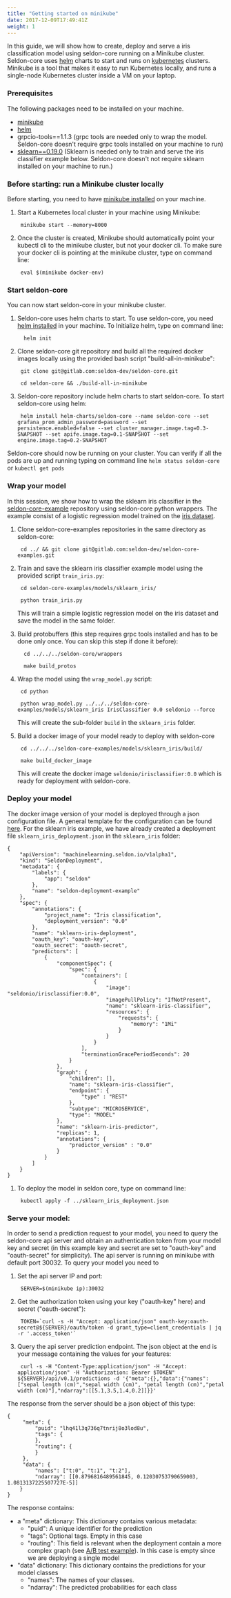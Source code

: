 ```yaml
---
title: "Getting started on minikube"
date: 2017-12-09T17:49:41Z
weight: 1
---
```

In this guide, we will show how to create, deploy and serve a iris classification model using seldon-core running on a Minikube cluster. Seldon-core uses [helm](https://github.com/kubernetes/helm) charts to start and runs on [kubernetes](https://kubernetes.io/) clusters. Minikube is a tool that makes it easy to run Kubernetes locally,  and runs a single-node Kubernetes cluster inside a VM on your laptop. 


### Prerequisites

The following packages need to be installed on your machine.

* [minikube](https://kubernetes.io/docs/tasks/tools/install-minikube/)
* [helm](https://github.com/kubernetes/helm/blob/master/docs/install.md)
* grpcio-tools==1.1.3 (grpc tools are needed only to wrap the model. Seldon-core doesn't require grpc tools installed on your machine to run)
* [sklearn==0.19.0](link) (Sklearn is needed only to train and serve the iris classifier example below. Seldon-core doesn't not require sklearn installed on your machine  to run.)


### Before starting: run a Minikube cluster locally

Before starting, you need to have [minikube installed](https://kubernetes.io/docs/tasks/tools/install-minikube/) on your machine.

1. Start a Kubernetes local cluster in your machine using Minikube:

        minikube start --memory=8000

3. Once the cluster is created, Minikube should automatically point your kubectl cli to the minikube cluster, but not your docker cli. To  make sure your docker cli is pointing at the minikube cluster, type on command line:
	
        eval $(minikube docker-env)

### Start seldon-core

You can now start seldon-core in your minikube cluster.


1. Seldon-core uses helm charts to start. To use seldon-core, you need [helm installed](https://github.com/kubernetes/helm/blob/master/docs/install.md) in your machine. To Initialize helm, type on command line: 

         helm init

1. Clone seldon-core git repository and build all the required docker images locally using the provided bash script "build-all-in-minikube":

        git clone git@gitlab.com:seldon-dev/seldon-core.git

        cd seldon-core && ./build-all-in-minikube

1. Seldon-core repository include helm charts to start seldon-core. To start seldon-core using helm:

        helm install helm-charts/seldon-core --name seldon-core --set grafana_prom_admin_password=password --set persistence.enabled=false --set cluster_manager.image.tag=0.3-SNAPSHOT --set apife.image.tag=0.1-SNAPSHOT --set engine.image.tag=0.2-SNAPSHOT


Seldon-core should now be running on your cluster. You can verify if all the pods are up and running typing on command line ```helm status seldon-core``` or ```kubectl get pods```

### Wrap your model

In this session, we show how to wrap the sklearn iris classifier in the [seldon-core-example](link) repository using seldon-core python wrappers. The example consist of a logistic regression model trained on the  [iris dataset](link_iris).

1. Clone seldon-core-examples repositories in the same directory as seldon-core: 

        cd ../ && git clone git@gitlab.com:seldon-dev/seldon-core-examples.git

2. Train and save the sklearn iris classifier example model using the provided script ```train_iris.py```:

        cd seldon-core-examples/models/sklearn_iris/

        python train_iris.py

    This will train a simple logistic regression model on the iris dataset and save the model in the same folder.


3. Build protobuffers (this step requires grpc tools installed and has to be done only once. You can skip this step if done it before):

         cd ../../../seldon-core/wrappers

         make build_protos
    
4. Wrap the model using the ```wrap_model.py``` script:

        cd python

        python wrap_model.py ../../../seldon-core-examples/models/sklearn_iris IrisClassifier 0.0 seldonio --force
	
    This will create the sub-folder ```build``` in the  ```sklearn_iris``` folder.

5. Build a docker image of your model ready to deploy with seldon-core

	    cd ../../../seldon-core-examples/models/sklearn_iris/build/
	
	    make build_docker_image
    This will create the docker image ```seldonio/irisclassifier:0.0``` which is ready for deployment with seldon-core.


### Deploy your model

The docker image version of your model is deployed through a json configuration file. A general template for the configuration can be found  [here](https://gitlab.com/seldon-dev/seldon-core-examples/blob/master/models/sklearn_iris/sklearn_iris_deployment.json). For the sklearn iris example, we have already created a deployment file ```sklearn_iris_deployment.json``` in the ```sklearn_iris``` folder:


    {
        "apiVersion": "machinelearning.seldon.io/v1alpha1",
        "kind": "SeldonDeployment",
        "metadata": {
            "labels": {
                "app": "seldon"
            },
            "name": "seldon-deployment-example"
        },
        "spec": {
            "annotations": {
                "project_name": "Iris classification",
                "deployment_version": "0.0"
            },
            "name": "sklearn-iris-deployment",
            "oauth_key": "oauth-key",
            "oauth_secret": "oauth-secret",
            "predictors": [
                {
                    "componentSpec": {
                        "spec": {
                            "containers": [
                                {
                                    "image": "seldonio/irisclassifier:0.0",
                                    "imagePullPolicy": "IfNotPresent",
                                    "name": "sklearn-iris-classifier",
                                    "resources": {
                                        "requests": {
                                            "memory": "1Mi"
                                        }
                                    }
                                }
                            ],
                            "terminationGracePeriodSeconds": 20
                        }
                    },
                    "graph": {
                        "children": [],
                        "name": "sklearn-iris-classifier",
                        "endpoint": {
                            "type" : "REST"
                        },
                        "subtype": "MICROSERVICE",
                        "type": "MODEL"
                    },
                    "name": "sklearn-iris-predictor",
                    "replicas": 1,
    	    	    "annotations": {
    	    	        "predictor_version" : "0.0"
                    }
                }
            ]
        }
    }


1. To deploy the model  in seldon core, type on command line:

        kubectl apply -f ../sklearn_iris_deployment.json
	
### Serve your  model:

In order to send a prediction request to your model, you need to query the seldon-core api server and obtain an authentication token from your model key and secret (in this example key and secret are set to "oauth-key" and "oauth-secret" for simplicity). The api server is running on minikube with default port 30032. To query your model you need to

1. Set the api server IP and port:

        SERVER=$(minikube ip):30032

2. Get the authorization token using your key ("oauth-key" here) and secret ("oauth-secret"):

        TOKEN=`curl -s -H "Accept: application/json" oauth-key:oauth-secret@${SERVER}/oauth/token -d grant_type=client_credentials | jq -r '.access_token'`

3. Query the api server prediction endpoint. The json object at the end is your message containing the values for your features:

        curl -s -H "Content-Type:application/json" -H "Accept: application/json" -H "Authorization: Bearer $TOKEN" ${SERVER}/api/v0.1/predictions -d '{"meta":{},"data":{"names":["sepal length (cm)","sepal width (cm)", "petal length (cm)","petal width (cm)"],"ndarray":[[5.1,3.5,1.4,0.2]]}}'

The response from the server should be a json object of this type:

    {
         "meta": {
             "puid": "lhq41l3q736q7tnrij8o3lod8u",
             "tags": {
             },
             "routing": {
             }
         },
         "data": {
             "names": ["t:0", "t:1", "t:2"],
             "ndarray": [[0.8796816489561845, 0.12030753790659003, 1.0813137225507727E-5]]
        }
    }

The response contains:

* a "meta" dictionary: This dictionary contains various metadata:
    * "puid": A unique identifier for the prediction
    * "tags": Optional tags. Empty in this case
    * "routing": This field is relevant when the deployment contain a more complex graph (see [A/B test example](link)). In this case is empty since we are deploying a single model
* "data" dictionary: This dictionary contains the predictions for your model classes
    * "names": The names of your classes.
    * "ndarray": The predicted  probabilities for each class